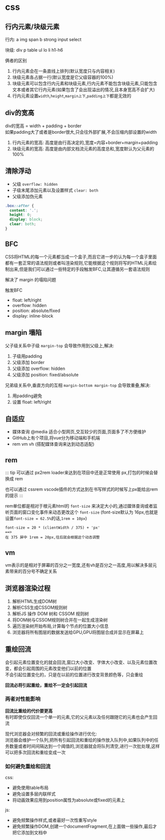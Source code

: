 # css

## 行内元素/块级元素
行内: a img span b strong input select

块级: div p table ul lo li h1-h6

俩者的区别
1. 行内元素会在一条直线上排列(默认宽度只与内容相关)
2. 块级元素各占据一行(默认宽度是它父级容器的100%)
3. 块级元素可以包含行内元素和块级元素,行内元素不能包含块级元素,只能包含文本或者其它行内元素(如果包含了会出现溢出的情况,且本身宽高不会扩大)
4. 行内元素设置`width`,`height`,`margin上下`,`padding上下`都是无效的

## div的宽高
div的宽高 = width + padding + border<br>
如果padding大了或者是border很大,只会往外部扩展,不会压缩内部设置的width
1. 行内元素的宽高: 高度是由行高决定的,宽度=内容+border+margin+padding
2. 块级元素的宽高: 高度是由内部文档流元素的高度总和,宽度默认为父元素的100%

## 清除浮动
+ 父级 `overflow: hidden`
+ 子级末尾添加元素以及设置样式 `clear: both`
+ 父级添加伪元素
``` css
.box::after {
  content: '.';
  height: 0;
  display: block;
  clear: both;
}
```

## BFC
CSS将HTML的每一个元素都当成一个盒子,而且它进一步的认为每一个盒子里面都有一套正常的语法规则或者叫渲染规则,它能根据这个规则将写的HTML元素绘制出来,但是我们可以通过一些特定的手段触发BFC,让其遵循另一套语法规则

解决了 margin 的塌陷问题

触发BFC
+ float: left/right
+ overflow: hidden
+ position: absolute/fixed
+ display: inline-block

## margin 塌陷
父子级关系中子级 `margin-top` 会导致作用到父级上,解决:
1. 子级用padding
2. 父级添加 border
3. 父级添加 overflow: hidden
4. 父级添加 position: fixed/absolute

兄弟级关系中,垂直方向的互相 `margin-bottom margin-top` 会导致重叠,解决:
1. 用padding避免
2. 设置 float: left/right

## 自适应
+ 媒体查询 @media 适合小型网页,交互较少的页面,页面多了不方便维护
+ GitHub上有个项目,将vue分为移动端和手机端
+ rem vm vh (搭配媒体查询来达到动态适配)

## rem
::: tip
可以通过 px2rem loader来达到在项目中还是正常使用 px,打包的时候会替换成 rem <br>

也可以通过 cssrem vscode插件的方式达到在书写样式的时候写上px能给出rem的提示
:::

rem单位都是相对于根元素html的 `font-size` 来决定大小的,通过媒体查询或者监听页面的窗口变化事件来动态更改这个 `font-size` (font-size默认为 16px,也就是设置`font-size = 62.5%`的话,`1rem = 10px`)
```
font-size = 20 * (clientWidth / 375) + 'px'
==>
在 375 屏中 1rem = 20px,往后就会根据这个动态调整
```

## vm
vm表示的是相对于屏幕的百分之一宽度,还有vh是百分之一高度,用以解决多层元素带来的百分号不确定关系

## 浏览器渲染过程
1. 解析HTML生成DOM树
2. 解析CSS生成CSSOM规则树
3. 解析JS 操作 DOM 树和 CSSOM 规则树
4. 将DOM树与CSSOM规则树合并在一起生成渲染树
5. 遍历渲染树开始布局,计算每个节点的位置大小信息
6. 浏览器将所有图层的数据发送给GPU,GPU将图层合成并显示在屏幕上

## 重绘回流
会引起元素位置变化的就会回流,窗口大小改变、字体大小改变、以及元素位置改变，都会引起周围的元素改变他们以前的位置<br>
不会引起位置变化的，只是在以前的位置进行改变背景颜色等，只会重绘

**回流必将引起重绘，重绘不一定会引起回流**

### 两者对性能影响
**回流比重绘的代价要更高**<br>
有时即使仅仅回流一个单一的元素,它的父元素以及任何跟随它的元素也会产生回流<br>

现代浏览器会对频繁的回流或重绘操作进行优化:<br>
浏览器会维护一个队列,把所有引起回流和重绘的操作放入队列中,如果队列中的任务数量或者时间间隔达到一个阈值的,浏览器就会将队列清空,进行一次批处理,这样可以把多次回流和重绘变成一次

### 如何避免重绘和回流
css:
+ 避免使用table布局
+ 避免设置多层内联样式
+ 将动画效果应用到position属性为absolute或fixed的元素上

js:
+ 避免频繁操作样式,或者最好一次性重写style
+ 避免频繁操作DOM,创建一个documentFragment,在上面做一些操作,最后才把它添加到文档中